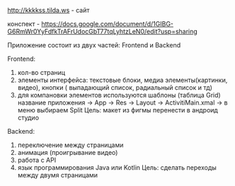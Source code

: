 http://kkkkss.tilda.ws - сайт 

конспект - https://docs.google.com/document/d/1GIBG-G6RmWr0YyFdfkTrAFrUdocGbT77tqLyhtzLeN0/edit?usp=sharing

Приложение состоит из двух частей: Frontend и Backend

Frontend:
1) кол-во страниц
2) элементы интерфейса: текстовые блоки, медиа элементы(картинки, видео), кнопки ( выпадающий список, радиальный список и тд)
3) для компановки элементов используются шаблоны (таблица Grid) название приложения -> App -> Res -> Layout -> ActivitiMain.xmal -> в меню выбираем Split
   Цель: макет из фигмы перенести в андроид студио 

Backend: 
1) переключение между страницами
2) анимация (проигрывание видео)
3) работа с API
4) язык программирования Java или Kotlin
   Цель: сделать переходы между двумя страницами
   
